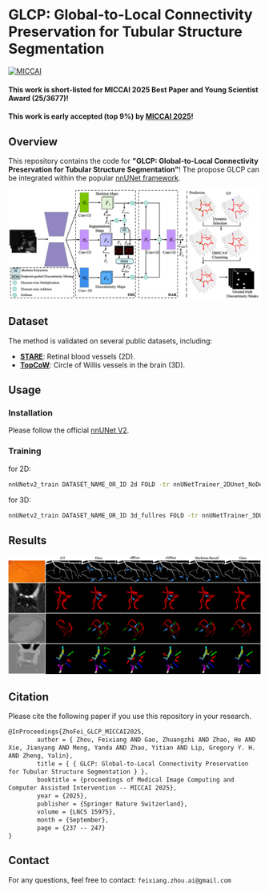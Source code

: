 # GLCP: Global-to-Local Connectivity Preservation for Tubular Structure Segmentation
[![MICCAI](https://img.shields.io/badge/MICCAI-Target_Conference-blue.svg)](https://miccai.org/)

#### This work is short-listed for MICCAI 2025 Best Paper and Young Scientist Award (25/3677)!
#### This work is early accepted  (top 9%) by [MICCAI 2025](https://conferences.miccai.org/2025/en/default.asp)!
## Overview

This repository contains the code for **"GLCP: Global-to-Local Connectivity Preservation for Tubular Structure Segmentation"**! The propose GLCP can be integrated within the popular [nnUNet framework](https://github.com/MIC-DKFZ/nnUNet).

![Overview](./img/framework.png)

## Dataset
The method is validated on several public datasets, including:

- [**STARE**](https://cecas.clemson.edu/~ahoover/stare/): Retinal blood vessels (2D).
- [**TopCoW**](https://topcow23.grand-challenge.org/): Circle of Willis vessels in the brain (3D).


## Usage
### Installation

Please follow  the official [nnUNet V2](https://github.com/MIC-DKFZ/nnUNet).

### Training

for 2D:
```bash
nnUNetv2_train DATASET_NAME_OR_ID 2d FOLD -tr nnUNetTrainer_2DUnet_NoDeepSupervision_CE_DC_crit_ske_refine
```

for 3D:
```bash
nnUNetv2_train DATASET_NAME_OR_ID 3d_fullres FOLD -tr nnUNetTrainer_3DUnet_NoDeepSupervision_CE_DC_crit_ske_refine
```
## Results
![result](./img/vis_results.png)

## Citation
Please cite the following paper if you use this repository in your research.
```
@InProceedings{ZhoFei_GLCP_MICCAI2025,
        author = { Zhou, Feixiang AND Gao, Zhuangzhi AND Zhao, He AND Xie, Jianyang AND Meng, Yanda AND Zhao, Yitian AND Lip, Gregory Y. H. AND Zheng, Yalin},
        title = { { GLCP: Global-to-Local Connectivity Preservation for Tubular Structure Segmentation } },
        booktitle = {proceedings of Medical Image Computing and Computer Assisted Intervention -- MICCAI 2025},
        year = {2025},
        publisher = {Springer Nature Switzerland},
        volume = {LNCS 15975},
        month = {September},
        page = {237 -- 247}
}
```

## Contact
For any questions, feel free to contact: `feixiang.zhou.ai@gmail.com`

